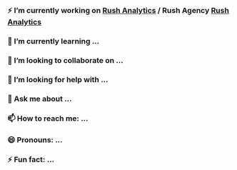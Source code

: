 ### :zap: I’m currently working on [Rush Analytics](https://rush-analytics.com/) / Rush Agency <a href="https://rush-analytics.com" rel="dofollow">Rush Analytics</a>

### 🌱 I’m currently learning ...
### 👯 I’m looking to collaborate on ...
### 🤔 I’m looking for help with ...
### 💬 Ask me about ...
### 📫 How to reach me: ...
### 😄 Pronouns: ...
### ⚡ Fun fact: ...
